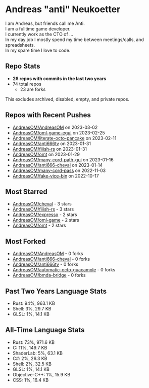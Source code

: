 
# Andreas "anti" Neukoetter

I am Andreas, but friends call me Anti.  
I am a fulltime game developer.  
I currently work as the CTO of ...  
In my day job I mostly spend my time between meetings/calls, and spreadsheets.  
In my spare time I love to code.  

## Repo Stats
- **26 repos with commits in the last two years**
- 74 total repos
  - 23 are forks

This excludes archived, disabled, empty, and private repos.

## Repos with Recent Pushes
- [AndreasOM/AndreasOM](https://github.com/AndreasOM/AndreasOM) on 2023-03-02
- [AndreasOM/oml-game-egui](https://github.com/AndreasOM/oml-game-egui) on 2023-02-25
- [AndreasOM/literate-octo-pancake](https://github.com/AndreasOM/literate-octo-pancake) on 2023-02-11
- [AndreasOM/anti666tv](https://github.com/AndreasOM/anti666tv) on 2023-01-31
- [AndreasOM/fiiish-rs](https://github.com/AndreasOM/fiiish-rs) on 2023-01-31
- [AndreasOM/omt](https://github.com/AndreasOM/omt) on 2023-01-29
- [AndreasOM/many-cord-path-gui](https://github.com/AndreasOM/many-cord-path-gui) on 2023-01-16
- [AndreasOM/anti666-cheval](https://github.com/AndreasOM/anti666-cheval) on 2023-01-14
- [AndreasOM/many-cord-pass](https://github.com/AndreasOM/many-cord-pass) on 2022-11-03
- [AndreasOM/fake-vice-bin](https://github.com/AndreasOM/fake-vice-bin) on 2022-10-17


## Most Starred
- [AndreasOM/cheval](https://github.com/AndreasOM/cheval) - 3 stars
- [AndreasOM/fiiish-rs](https://github.com/AndreasOM/fiiish-rs) - 3 stars
- [AndreasOM/expresso](https://github.com/AndreasOM/expresso) - 2 stars
- [AndreasOM/oml-game](https://github.com/AndreasOM/oml-game) - 2 stars
- [AndreasOM/omt](https://github.com/AndreasOM/omt) - 2 stars


## Most Forked
- [AndreasOM/AndreasOM](https://github.com/AndreasOM/AndreasOM) - 0 forks
- [AndreasOM/anti666-cheval](https://github.com/AndreasOM/anti666-cheval) - 0 forks
- [AndreasOM/anti666tv](https://github.com/AndreasOM/anti666tv) - 0 forks
- [AndreasOM/automatic-octo-guacamole](https://github.com/AndreasOM/automatic-octo-guacamole) - 0 forks
- [AndreasOM/bmda-bridge](https://github.com/AndreasOM/bmda-bridge) - 0 forks


## Past Two Years Language Stats
- Rust: 94%, 963.1 KB
- Shell: 3%, 29.7 KB
- GLSL: 1%, 14.1 KB


## All-Time Language Stats
- Rust: 73%, 971.6 KB
- C: 11%, 149.7 KB
- ShaderLab: 5%, 63.1 KB
- C#: 2%, 26.3 KB
- Shell: 2%, 32.5 KB
- GLSL: 1%, 14.1 KB
- Objective-C++: 1%, 15.9 KB
- CSS: 1%, 16.4 KB

